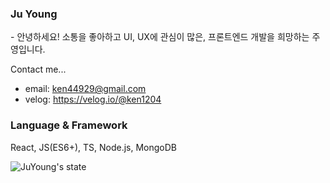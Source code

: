 
### Ju Young
<div style={{display: 'flex'}}>
- 안녕하세요! 소통을 좋아하고 UI, UX에 관심이 많은, 프론트엔드 개발을 희망하는 주영입니다.

Contact me...
- email: ken44929@gmail.com 
- velog: https://velog.io/@ken1204

### Language & Framework
React, JS(ES6+), TS, Node.js, MongoDB



![JuYoung's state](https://github-readme-stats.vercel.app/api?username=tTab1204&show_icons=true&theme=tokyonight)

<!-- ![Top Langs](https://github-readme-stats.vercel.app/api/top-langs/?username=tTab1204&theme=tokyonight) -->
 




